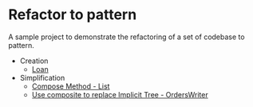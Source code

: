 # Refactor to pattern

A sample project to demonstrate the refactoring of a set of codebase to pattern.

* Creation
  * [Loan](src/main/java/com/aibyte/arch/pattern/creation/loan/README.md)
* Simplification
  * [Compose Method - List](src/main/java/com/aibyte/arch/pattern/simplify/compose/List.java)
  * [Use composite to replace Implicit Tree - OrdersWriter](src/main/java/com/aibyte/arch/pattern/simplify/composite/OrdersWriter.java)